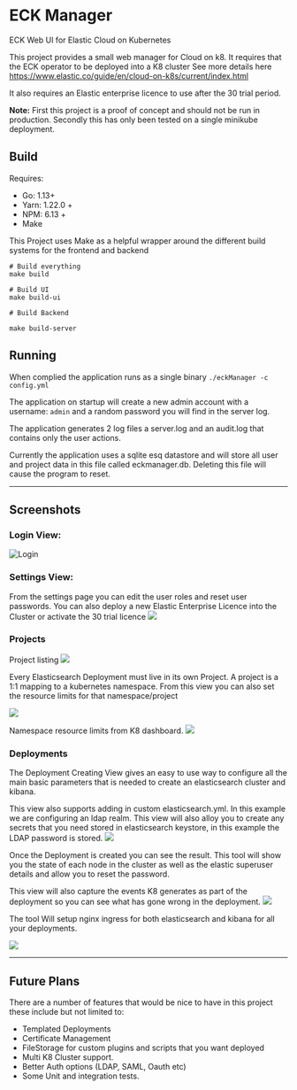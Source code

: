 # ECK Manager
ECK Web UI for Elastic Cloud on Kubernetes
 
This project provides a small web manager for Cloud on k8.  It requires that the ECK operator to be deployed into a K8 cluster
See more details here https://www.elastic.co/guide/en/cloud-on-k8s/current/index.html
 
It also requires an Elastic enterprise licence to use after the 30 trial period.
 
**Note:** First this project is a proof of concept and should not be run in production. Secondly this has only been tested on a single minikube deployment.
 
 
 
## Build
Requires:
* Go: 1.13+
* Yarn: 1.22.0 +
* NPM: 6.13 +
* Make
 
This Project uses Make as a helpful wrapper around the different build systems for the frontend and backend
 
```
# Build everything
make build
 
# Build UI
make build-ui
 
# Build Backend
 
make build-server
```
 
## Running
When complied the application runs as a single binary `./eckManager -c config.yml`
 
The application on startup will create a new admin account with a username: `admin` and a random password you will find in the server log.
 
The application generates 2 log files a server.log and an audit.log that contains only the user actions.
 
Currently the application uses a sqlite esq datastore and will store all user and project data in this file called eckmanager.db. Deleting this file will cause the program to reset.
 
 
 
 
 
 
---
## Screenshots
 
### Login View:
![Login](docs/screenshots/login.png)
 
### Settings View:
From the settings page you can edit the user roles and reset user passwords. You can also deploy a new Elastic Enterprise Licence into the Cluster or activate the 30 trial licence
![](docs/screenshots/settings.png)
 
### Projects
Project listing
![](docs/screenshots/project-list.png)
 
Every Elasticsearch Deployment must live in its own Project. A project is a 1:1 mapping to a kubernetes namespace. From this view you can also set the resource limits for that namespace/project
 
![](docs/screenshots/project-creation.png)
 
Namespace resource limits from K8 dashboard.
![](docs/screenshots/resource.png)
 
 
### Deployments
The Deployment Creating View gives an easy to use way to configure all the main basic parameters that is needed to create an elasticsearch cluster and kibana.
 
This view also supports adding in custom elasticsearch.yml. In this example we are configuring an ldap realm. This view will also alloy you to create any secrets that you need stored in elasticsearch keystore, in this example the LDAP password is stored.
![](docs/screenshots/deployment-create.png)
 
Once the Deployment is created you can see the result. This tool will show you the state of each node in the cluster as well as the elastic superuser details and allow you to reset the password.
 
This view will also capture the events K8 generates as part of the deployment so you can see what has gone wrong in the deployment.
![](docs/screenshots/deployment.png)
 
 
The tool Will setup nginx ingress for both elasticsearch and kibana for all your deployments.
 
![](docs/screenshots/ingress.png)
 
 
---
 
## Future Plans
There are a number of features that would be nice to have in this project these include but not limited to:
 
* Templated Deployments
* Certificate Management
* FileStorage for custom plugins and scripts that you want deployed
* Multi K8 Cluster support.
* Better Auth options (LDAP, SAML, Oauth etc)
* Some Unit and integration tests.
